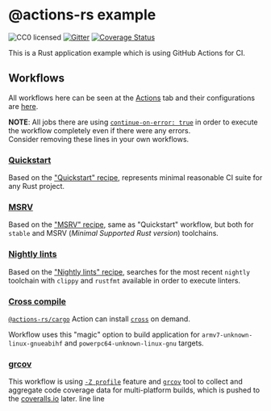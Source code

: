 # @actions-rs example

![CC0 licensed](https://img.shields.io/github/license/actions-rs/example)
[![Gitter](https://badges.gitter.im/actions-rs/community.svg)](https://gitter.im/actions-rs/community)
[![Coverage Status](https://coveralls.io/repos/github/actions-rs/example/badge.svg?branch=master)](https://coveralls.io/github/actions-rs/example?branch=master)

This is a Rust application example which is using GitHub Actions for CI.

## Workflows

All workflows here can be seen at the [Actions](https://github.com/actions-rs/example/actions) tab
and their configurations are [here](https://github.com/actions-rs/example/tree/master/.github/workflows).

**NOTE**: All jobs there are using [`continue-on-error: true`](https://help.github.com/en/articles/workflow-syntax-for-github-actions#jobsjob_idstepscontinue-on-error)
in order to execute the workflow completely even if there were any errors.\
Consider removing these lines in your own workflows.

### [Quickstart](https://github.com/actions-rs/example/blob/master/.github/workflows/quickstart.yml)

Based on the ["Quickstart" recipe](https://github.com/actions-rs/meta/blob/master/recipes/quickstart.md),
represents minimal reasonable CI suite for any Rust project.

### [MSRV](https://github.com/actions-rs/example/blob/master/.github/workflows/msrv.yml)

Based on the ["MSRV" recipe](https://github.com/actions-rs/meta/blob/master/recipes/msrv.md),
same as "Quickstart" workflow, but both for `stable` and MSRV (*Minimal Supported Rust version*) toolchains.

### [Nightly lints](https://github.com/actions-rs/example/blob/master/.github/workflows/nightly_lints.yml)

Based on the ["Nightly lints" recipe](https://github.com/actions-rs/meta/blob/master/recipes/nightly-lints.md),
searches for the most recent `nightly` toolchain with `clippy` and `rustfmt` available
in order to execute linters.

### [Cross compile](https://github.com/actions-rs/example/blob/master/.github/workflows/cross_compile.yml)

[`@actions-rs/cargo`](https://github.com/actions-rs/cargo) Action
can install [`cross`](https://github.com/rust-embedded/cross) on demand.

Workflow uses this "magic" option to build application for `armv7-unknown-linux-gnueabihf` and `powerpc64-unknown-linux-gnu` targets.

### [grcov](https://github.com/actions-rs/example/blob/master/.github/workflows/grcov.yml)

This workflow is using [`-Z profile`](https://github.com/rust-lang/rust/issues/42524) feature
and [`grcov`](https://github.com/mozilla/grcov) tool
to collect and aggregate code coverage data for multi-platform builds,
which is pushed to the [coveralls.io](https://coveralls.io/github/actions-rs/example) later.
line
line
